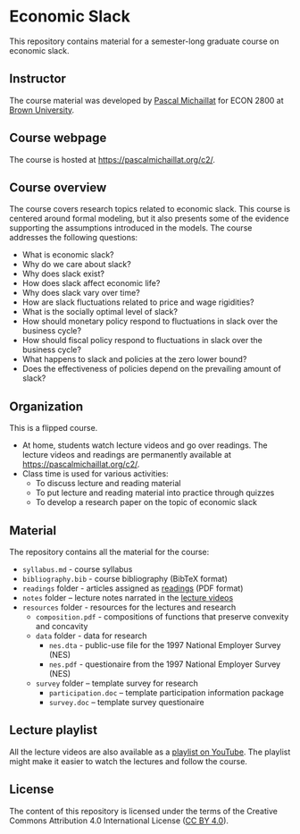 # Economic Slack

This repository contains material for a semester-long graduate course on economic slack.

## Instructor

The course material was developed by [Pascal Michaillat](https://pascalmichaillat.org/) for ECON 2800 at [Brown University](https://www.brown.edu). 

## Course webpage

The course is hosted at https://pascalmichaillat.org/c2/.

## Course overview

The course covers research topics related to economic slack. This course is centered around formal modeling, but it also presents some of the evidence supporting the assumptions introduced in the models. The course addresses the following questions:

+ What is economic slack?
+ Why do we care about slack?
+ Why does slack exist?
+ How does slack affect economic life?
+ Why does slack vary over time? 
+ How are slack fluctuations related to price and wage rigidities?
+ What is the socially optimal level of slack?
+ How should monetary policy respond to fluctuations in slack over the business cycle?
+ How should fiscal policy respond to fluctuations in slack over the business cycle?
+ What happens to slack and policies at the zero lower bound?
+ Does the effectiveness of policies depend on the prevailing amount of slack?

## Organization

This is a flipped course. 

+ At home, students watch lecture videos and go over readings. The lecture videos and readings are permanently available at https://pascalmichaillat.org/c2/. 
+ Class time is used for various activities:
	* To discuss lecture and reading material
	* To put lecture and reading material into practice through quizzes
	* To develop a research paper on the topic of economic slack

## Material

The repository contains all the material for the course:

+ `syllabus.md` - course syllabus
+ `bibliography.bib` - course bibliography (BibTeX format)
+ `readings` folder - articles assigned as [readings](https://pascalmichaillat.org/c2/) (PDF format)
+ `notes` folder – lecture notes narrated in the [lecture videos](https://pascalmichaillat.org/c2/)
+ `resources` folder - resources for the lectures and research
	* `composition.pdf` - compositions of functions that preserve convexity and concavity
	* `data` folder - data for research
		- `nes.dta` - public-use file for the 1997 National Employer Survey (NES)
		- `nes.pdf` - questionaire from the 1997 National Employer Survey (NES)
	* `survey` folder – template survey for research
		- `participation.doc` – template participation information package
		- `survey.doc` – template survey questionaire

## Lecture playlist

All the lecture videos are also available as a [playlist on YouTube](https://youtube.com/playlist?list=PL5zEkRHvv2GxHa26QiEdeEybMy0UbdjmW). The playlist might make it easier to watch the lectures and follow the course.

## License

The content of this repository is licensed under the terms of the Creative Commons Attribution 4.0 International License ([CC BY 4.0](http://creativecommons.org/licenses/by/4.0/)).
